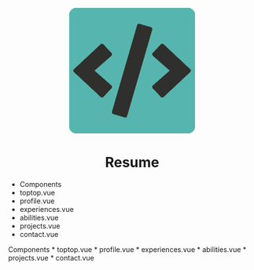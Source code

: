 <p align="center">
  <img src="https://github.com/ygtalp/VueJS-Resume/blob/master/favicon.png">
  <h1 align="center">Resume</h1>
</p>


<ul>
  <li>Components</li>
  <li>toptop.vue</li>
  <li>profile.vue</li>
  <li>experiences.vue</li>
  <li>abilities.vue</li>
  <li>projects.vue</li>
  <li>contact.vue</li>

</ul>

Components * toptop.vue
            * profile.vue
            * experiences.vue
            * abilities.vue
            * projects.vue
            * contact.vue
